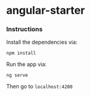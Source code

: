 # angular-starter

### Instructions 

Install the dependencies via: 

```
npm install
```

Run the app via:

```
ng serve
```

Then go to `localhost:4200`